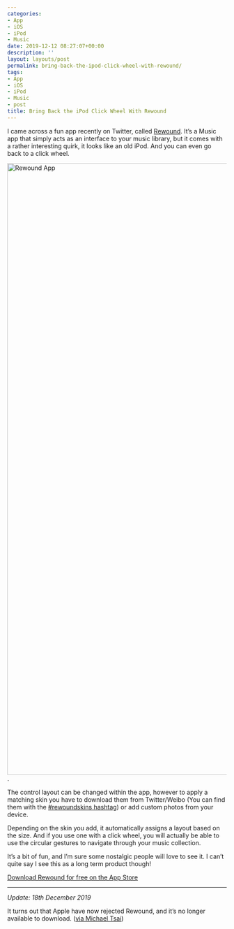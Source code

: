 ```yaml
---
categories:
- App
- iOS
- iPod
- Music
date: 2019-12-12 08:27:07+00:00
description: ''
layout: layouts/post
permalink: bring-back-the-ipod-click-wheel-with-rewound/
tags:
- App
- iOS
- iPod
- Music
- post
title: Bring Back the iPod Click Wheel With Rewound
---
```


<p>I came across a fun app recently on Twitter, called <a href="https://apps.apple.com/us/app/rewound-music-player/id1481219461">Rewound</a>. It&#8217;s a Music app that simply acts as an interface to your music library, but it comes with a rather interesting quirk, it looks like an old iPod. And you can even go back to a click wheel.</p>
<p><img loading="lazy" src="https://chrishannah.me/images/2019/12/Rewound-App.png" alt="Rewound App" title="Rewound App.PNG" border="0" width="1630" height="1400">.</p>
<p>The control layout can be changed within the app, however to apply a matching skin you have to download them from Twitter/Weibo (You can find them with the <a href="https://mobile.twitter.com/search?q=rewoundskins">#rewoundskins hashtag</a>) or add custom photos from your device.</p>
<p>Depending on the skin you add, it automatically assigns a layout based on the size. And if you use one with a click wheel, you will actually be able to use the circular gestures to navigate through your music collection.</p>
<p>It&#8217;s a bit of fun, and I&#8217;m sure some nostalgic people will love to see it. I can&#8217;t quite say I see this as a long term product though!</p>
<p><a href="https://apps.apple.com/us/app/rewound-music-player/id1481219461">Download Rewound for free on the App Store</a></p>
<hr />
<p><em>Update: 18th December 2019</em></p>
<p>It turns out that Apple have now rejected Rewound, and it&#8217;s no longer available to download. (<a href="https://mjtsai.com/blog/2019/12/18/rewound-rejected-from-the-app-store/">via Michael Tsai</a>)</p>
